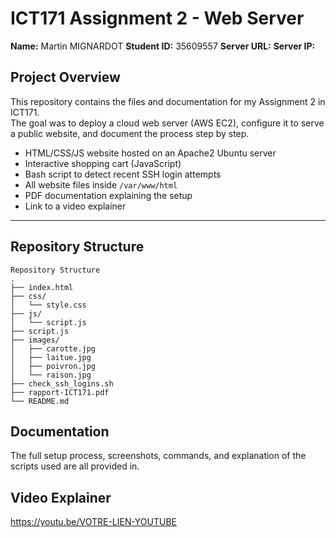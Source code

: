 # ICT171 Assignment 2 - Web Server

**Name:** Martin MIGNARDOT
**Student ID:** 35609557
**Server URL:**
**Server IP:**

## Project Overview

This repository contains the files and documentation for my Assignment 2 in ICT171.  
The goal was to deploy a cloud web server (AWS EC2), configure it to serve a public website, and document the process step by step.

- HTML/CSS/JS website hosted on an Apache2 Ubuntu server
- Interactive shopping cart (JavaScript)
- Bash script to detect recent SSH login attempts
- All website files inside `/var/www/html`
- PDF documentation explaining the setup
- Link to a video explainer

---

## Repository Structure

```text
Repository Structure
.
├── index.html
├── css/
│   └── style.css
├── js/
│   └── script.js
├── script.js
├── images/
│   ├── carotte.jpg
│   ├── laitue.jpg
│   ├── poivron.jpg
│   └── raison.jpg
├── check_ssh_logins.sh
├── rapport-ICT171.pdf
└── README.md
```


 ## Documentation

 The full setup process, screenshots, commands, and explanation of the scripts used are all provided in.

 ## Video Explainer

  https://youtu.be/VOTRE-LIEN-YOUTUBE
